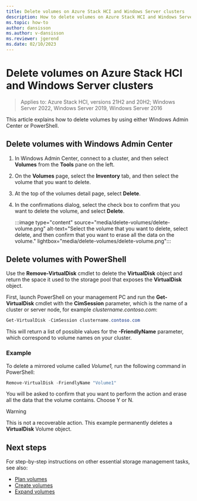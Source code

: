 ```yaml
---
title: Delete volumes on Azure Stack HCI and Windows Server clusters
description: How to delete volumes on Azure Stack HCI and Windows Server clusters by using Windows Admin Center or PowerShell.
ms.topic: how-to
author: dansisson
ms.author: v-dansisson
ms.reviewer: jgerend
ms.date: 02/10/2023
---
```


# Delete volumes on Azure Stack HCI and Windows Server clusters

> Applies to: Azure Stack HCI, versions 21H2 and 20H2; Windows Server 2022, Windows Server 2019, Windows Server 2016

This article explains how to delete volumes by using either Windows Admin Center or PowerShell.

## Delete volumes with Windows Admin Center

1. In Windows Admin Center, connect to a cluster, and then select **Volumes** from the **Tools** pane on the left.
2. On the **Volumes** page, select the **Inventory** tab, and then select the volume that you want to delete.
3. At the top of the volumes detail page, select **Delete**.
4. In the confirmations dialog, select the check box to confirm that you want to delete the volume, and select **Delete**.

   :::image type="content" source="media/delete-volumes/delete-volume.png" alt-text="Select the volume that you want to delete, select delete, and then confirm that you want to erase all the data on the volume." lightbox="media/delete-volumes/delete-volume.png":::

## Delete volumes with PowerShell

Use the **Remove-VirtualDisk** cmdlet to delete the **VirtualDisk** object and return the space it used to the storage pool that exposes the **VirtualDisk** object.

First, launch PowerShell on your management PC and run the **Get-VirtualDisk** cmdlet with the **CimSession** parameter, which is the name of a cluster or server node, for example *clustername.contoso.com*:

```PowerShell
Get-VirtualDisk -CimSession clustername.contoso.com
```

This will return a list of possible values for the **-FriendlyName** parameter, which correspond to volume names on your cluster.

### Example

To delete a mirrored volume called *Volume1,* run the following command in PowerShell:

```PowerShell
Remove-VirtualDisk -FriendlyName "Volume1"
```

You will be asked to confirm that you want to perform the action and erase all the data that the volume contains. Choose Y or N.

   > [!WARNING]
   > This is not a recoverable action. This example permanently deletes a **VirtualDisk** Volume object.

## Next steps

For step-by-step instructions on other essential storage management tasks, see also:

- [Plan volumes](../concepts/plan-volumes.md)
- [Create volumes](create-volumes.md)
- [Expand volumes](extend-volumes.md)